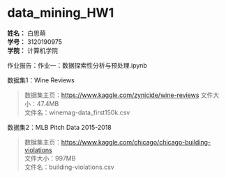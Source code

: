 # data_mining_HW1

**姓名：** 白思萌  
**学号：** 3120190975  
**学院：** 计算机学院

作业报告：作业一：数据探索性分析与预处理.ipynb

数据集1：Wine Reviews  
>数据集主页：https://www.kaggle.com/zynicide/wine-reviews
>文件大小：47.4MB  
>文件名：winemag-data_first150k.csv

数据集2：MLB Pitch Data 2015-2018  
>数据集主页：https://www.kaggle.com/chicago/chicago-building-violations  
>文件大小：997MB  
>文件名：building-violations.csv
